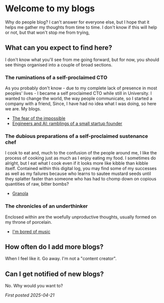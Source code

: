 # Welcome to my blogs
Why do people blog? I can't answer for everyone else, but I hope that it helps me gather my thoughts from time to time. I don't know if this will help or not, but that won't stop me from trying,

## What can you expect to find here?
I don't know what you'll see from me going forward, but for now, you should see things organised into a couple of broad sections.

### The ruminations of a self-proclaimed CTO
As you probably don't know - due to my complete lack of presence in most peoples' lives - I became a self proclaimed CTO while still in University. I wanted to change the world, the way people communicate, so I started a company with a friend, Since, I have had no idea what I was doing, so here we are. My blogs.

- [The fear of the impossible](/blogs/ruminations/the-fear-of-the-impossible)
- [Engineers and AI: ramblings of a small startup founder](/blogs/ruminations/engineers-and-ai.md)
### The dubious preparations of a self-proclaimed sustenance chef
I cook to eat and, much to the confusion of the people around me, I like the process of cooking just as much as I enjoy eating my food. I sometimes do alright, but I eat what I cook even if it looks more like kibble than kibble itself. Contained within this digital log, you may find some of my successes as well as my failures because who learns to sautee mustard seeds until they splatter faster than someone who has had to chomp down on copious quantities of raw, bitter bombs?

- [Granola](/blogs/chef/granola)

### The chronicles of an underthinker
Enclosed within are the woefully unproductive thoughts, usually formed on my throne of porcelain.

- [I'm bored of music](/blogs/underthinker/im-bored-of-music)


## How often do I add more blogs?
When I feel like it. Go away. I'm not a "content creator".

## Can I get notified of new blogs?
No. Why would you want to?


*First posted 2025-04-21*